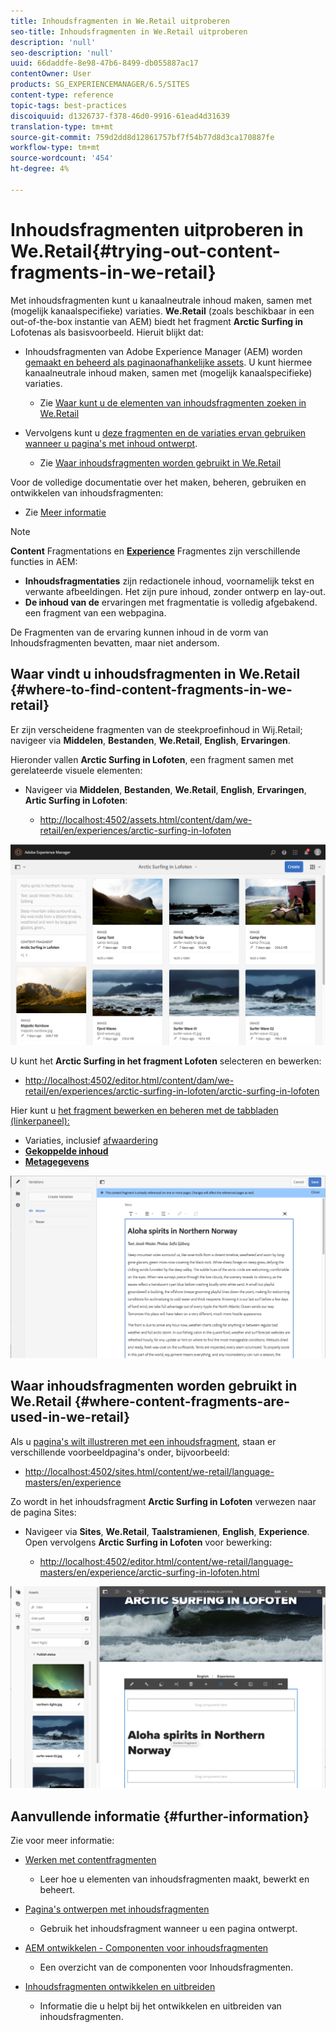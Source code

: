 ```yaml
---
title: Inhoudsfragmenten in We.Retail uitproberen
seo-title: Inhoudsfragmenten in We.Retail uitproberen
description: 'null'
seo-description: 'null'
uuid: 66daddfe-8e98-47b6-8499-db055887ac17
contentOwner: User
products: SG_EXPERIENCEMANAGER/6.5/SITES
content-type: reference
topic-tags: best-practices
discoiquuid: d1326737-f378-46d0-9916-61ead4d31639
translation-type: tm+mt
source-git-commit: 759d2dd8d12861757bf7f54b77d8d3ca170887fe
workflow-type: tm+mt
source-wordcount: '454'
ht-degree: 4%

---
```



# Inhoudsfragmenten uitproberen in We.Retail{#trying-out-content-fragments-in-we-retail}

Met inhoudsfragmenten kunt u kanaalneutrale inhoud maken, samen met (mogelijk kanaalspecifieke) variaties. **We.Retail**  (zoals beschikbaar in een out-of-the-box instantie van AEM) biedt het fragment  **Arctic Surfing in** Lofotenas als basisvoorbeeld. Hieruit blijkt dat:

* Inhoudsfragmenten van Adobe Experience Manager (AEM) worden [gemaakt en beheerd als paginaonafhankelijke assets](/help/assets/content-fragments/content-fragments.md). U kunt hiermee kanaalneutrale inhoud maken, samen met (mogelijk kanaalspecifieke) variaties.

   * Zie [Waar kunt u de elementen van inhoudsfragmenten zoeken in We.Retail](#where-to-find-content-fragments-in-we-retail)

* Vervolgens kunt u [deze fragmenten en de variaties ervan gebruiken wanneer u pagina&#39;s met inhoud ontwerpt](/help/sites-authoring/content-fragments.md).

   * Zie [Waar inhoudsfragmenten worden gebruikt in We.Retail](#where-content-fragments-are-used-in-we-retail)

Voor de volledige documentatie over het maken, beheren, gebruiken en ontwikkelen van inhoudsfragmenten:

* Zie [Meer informatie](#further-information)

>[!NOTE]
>
>**Content** Fragmentations en  **[Experience](/help/sites-authoring/experience-fragments.md)** Fragmentes zijn verschillende functies in AEM:
>
>* **Inhoudsfragmentaties** zijn redactionele inhoud, voornamelijk tekst en verwante afbeeldingen. Het zijn pure inhoud, zonder ontwerp en lay-out.
>* **De inhoud van de** ervaringen met fragmentatie is volledig afgebakend. een fragment van een webpagina.

>
>
De Fragmenten van de ervaring kunnen inhoud in de vorm van Inhoudsfragmenten bevatten, maar niet andersom.

## Waar vindt u inhoudsfragmenten in We.Retail {#where-to-find-content-fragments-in-we-retail}

Er zijn verscheidene fragmenten van de steekproefinhoud in Wij.Retail; navigeer via **Middelen**, **Bestanden**, **We.Retail**, **English**, **Ervaringen**.

Hieronder vallen **Arctic Surfing in Lofoten**, een fragment samen met gerelateerde visuele elementen:

* Navigeer via **Middelen**, **Bestanden**, **We.Retail**, **English**, **Ervaringen**, **Artic Surfing in Lofoten**:

   * [http://localhost:4502/assets.html/content/dam/we-retail/en/experiences/arctic-surfing-in-lofoten](http://localhost:4502/assets.html/content/dam/we-retail/en/experiences/arctic-surfing-in-lofoten)

![cf-44](assets/cf-44.png)

U kunt het **Arctic Surfing in het fragment Lofoten** selecteren en bewerken:

* [http://localhost:4502/editor.html/content/dam/we-retail/en/experiences/arctic-surfing-in-lofoten/arctic-surfing-in-lofoten](http://localhost:4502/editor.html/content/dam/we-retail/en/experiences/arctic-surfing-in-lofoten/arctic-surfing-in-lofoten)

Hier kunt u [het fragment bewerken en beheren met de tabbladen (linkerpaneel):](/help/assets/content-fragments/content-fragments.md)

<!--![](do-not-localize/cf-45-aa.png) ![](do-not-localize/cf-45-a.png) ASSET does not exist-->

* **[](/help/assets/content-fragments/content-fragments-variations.md)** Variaties, inclusief  [afwaardering](/help/assets/content-fragments/content-fragments-markdown.md)
* **[Gekoppelde inhoud](/help/assets/content-fragments/content-fragments-assoc-content.md)**
* **[Metagegevens](/help/assets/content-fragments/content-fragments-metadata.md)**

![cf-46](assets/cf-46.png)

## Waar inhoudsfragmenten worden gebruikt in We.Retail {#where-content-fragments-are-used-in-we-retail}

Als u [pagina&#39;s wilt illustreren met een inhoudsfragment](/help/sites-authoring/content-fragments.md), staan er verschillende voorbeeldpagina&#39;s onder, bijvoorbeeld:

* [http://localhost:4502/sites.html/content/we-retail/language-masters/en/experience](http://localhost:4502/sites.html/content/we-retail/language-masters/en/experience)

Zo wordt in het inhoudsfragment **Arctic Surfing in Lofoten** verwezen naar de pagina Sites:

* Navigeer via **Sites**, **We.Retail**, **Taalstramienen**, **English**, **Experience**. Open vervolgens **Arctic Surfing in Lofoten** voor bewerking:

   * [http://localhost:4502/editor.html/content/we-retail/language-masters/en/experience/arctic-surfing-in-lofoten.html](http://localhost:4502/editor.html/content/we-retail/language-masters/en/experience/arctic-surfing-in-lofoten.html)

![cf-53](assets/cf-53.png)

## Aanvullende informatie {#further-information}

Zie voor meer informatie:

* [Werken met contentfragmenten](/help/assets/content-fragments/content-fragments.md)

   * Leer hoe u elementen van inhoudsfragmenten maakt, bewerkt en beheert.

* [Pagina&#39;s ontwerpen met inhoudsfragmenten](/help/sites-authoring/content-fragments.md)

   * Gebruik het inhoudsfragment wanneer u een pagina ontwerpt.

* [AEM ontwikkelen - Componenten voor inhoudsfragmenten](/help/sites-developing/components-content-fragments.md)

   * Een overzicht van de componenten voor Inhoudsfragmenten.

* [Inhoudsfragmenten ontwikkelen en uitbreiden](/help/sites-developing/customizing-content-fragments.md)

   * Informatie die u helpt bij het ontwikkelen en uitbreiden van inhoudsfragmenten.

